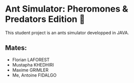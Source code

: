 # Ant Simulator: Pheromones & Predators Edition :ant:

This student project is an ants simulator developped in JAVA.

## Mates: 
- Florian LAFOREST
- Mustapha KHEDHIRI
- Maxime GRIMLER
- Me, Antoine FIDALGO 
